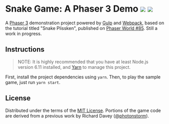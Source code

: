 <h1>
    Snake Game: A Phaser 3 Demo
    <a href="https://david-dm.org/rblopes/phaser-3-snake-game" alt="dependencies status badge"><img src="https://david-dm.org/rblopes/phaser-3-snake-game/status.svg"/></a>
    <a href="https://david-dm.org/rblopes/phaser-3-snake-game?type=dev" alt="development dependencies status badge"><img src="https://david-dm.org/rblopes/phaser-3-snake-game/dev-status.svg"/></a>
</h1>

A [Phaser 3][phsr] demonstration project powered by [Gulp][gulp] and [Webpack][wbpk], based on the tutorial titled "Snake Plissken", published on [Phaser World #85][pw85]. Still a work in progress.


## Instructions

>   NOTE: It is highly recommended that you have at least Node.js version 6.11 installed, and [Yarn](https://yarnpkg.com/) to manage this project.

First, install the project dependencies using `yarn`. Then, to play the sample game, just run `yarn start`.


## License

Distributed under the terms of the [MIT License](LICENSE.md). Portions of the game code are derived from a previous work by Richard Davey ([@photonstorm](https://github.com/photonstorm)).

[wbpk]: https://webpack.js.org/
[pw85]: https://madmimi.com/p/03594a
[gulp]: https://github.com/gulpjs/gulp
[phsr]: https://github.com/photonstorm/phaser
